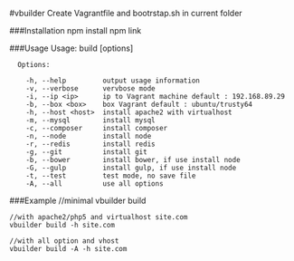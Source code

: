 #vbuilder
Create Vagrantfile and bootrstap.sh in current folder


###Installation
    npm install
    npm link
    
###Usage
    Usage: build [options]
    
      Options:
    
        -h, --help         output usage information
        -v, --verbose      vervbose mode
        -i, --ip <ip>      ip to Vagrant machine default : 192.168.89.29
        -b, --box <box>    box Vagrant default : ubuntu/trusty64
        -h, --host <host>  install apache2 with virtualhost
        -m, --mysql        install mysql
        -c, --composer     install composer
        -n, --node         install node
        -r, --redis        install redis
        -g, --git          install git
        -b, --bower        install bower, if use install node
        -G, --gulp         install gulp, if use install node
        -t, --test         test mode, no save file
        -A, --all          use all options

###Example
    //minimal
    vbuilder build
    
    //with apache2/php5 and virtualhost site.com
    vbuilder build -h site.com
    
    //with all option and vhost
    vbuilder build -A -h site.com
    

    